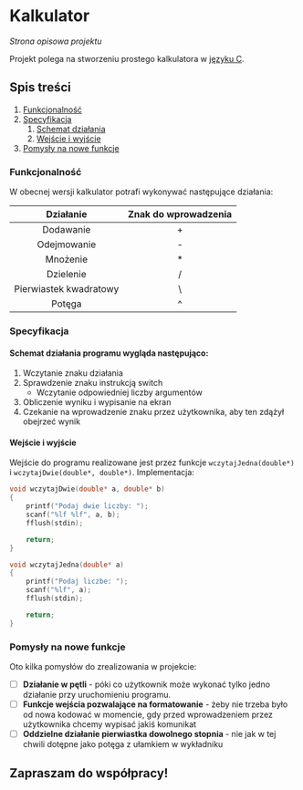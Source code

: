 # Kalkulator
*Strona opisowa projektu*

Projekt polega na stworzeniu prostego kalkulatora w [języku C](https://pl.wikipedia.org/wiki/C_(j%C4%99zyk_programowania)).

## Spis treści
1. [Funkcjonalność](#funkcjonalność)
2. [Specyfikacja](#specyfikacja)
    1. [Schemat działania](#schemat-działania-programu-wygląda-następująco)
    1. [Wejście i wyjście](#Wejście-i-wyjście)
3. [Pomysły na nowe funkcje](#Pomysły-na-nowe-funkcje)

### Funkcjonalność

W obecnej wersji kalkulator potrafi wykonywać następujące działania:

| Działanie     | Znak do wprowadzenia |
|:------------: |:--------------------:|
| Dodawanie     | + |
| Odejmowanie   | - |
| Mnożenie | * |
| Dzielenie | / |
| Pierwiastek kwadratowy| \ |
| Potęga | ^ |

### Specyfikacja

#### Schemat działania programu wygląda następująco:

1. Wczytanie znaku działania
1. Sprawdzenie znaku instrukcją switch
    * Wczytanie odpowiedniej liczby argumentów
1. Obliczenie wyniku i wypisanie na ekran
1. Czekanie na wprowadzenie znaku przez użytkownika, aby ten zdążył obejrzeć wynik

#### Wejście i wyjście

Wejście do programu realizowane jest przez funkcje `wczytajJedna(double*)` i `wczytajDwie(double*, double*)`.
Implementacja:

```c
void wczytajDwie(double* a, double* b)
{
    printf("Podaj dwie liczby: ");
    scanf("%lf %lf", a, b);
    fflush(stdin);

    return;
}

void wczytajJedna(double* a)
{
    printf("Podaj liczbe: ");
    scanf("%lf", a);
    fflush(stdin);

    return;
}
```
### Pomysły na nowe funkcje

Oto kilka pomysłów do zrealizowania w projekcie:
- [ ] **Działanie w pętli** - póki co użytkownik może wykonać tylko jedno działanie przy uruchomieniu programu.
- [ ] **Funkcje wejścia pozwalające na formatowanie** - żeby nie trzeba było od nowa kodować w momencie, gdy przed wprowadzeniem przez użytkownika chcemy wypisać jakiś komunikat
- [ ] **Oddzielne działanie pierwiastka dowolnego stopnia** - nie jak w tej chwili dotępne jako potęga z ułamkiem w wykładniku

## Zapraszam do współpracy!
